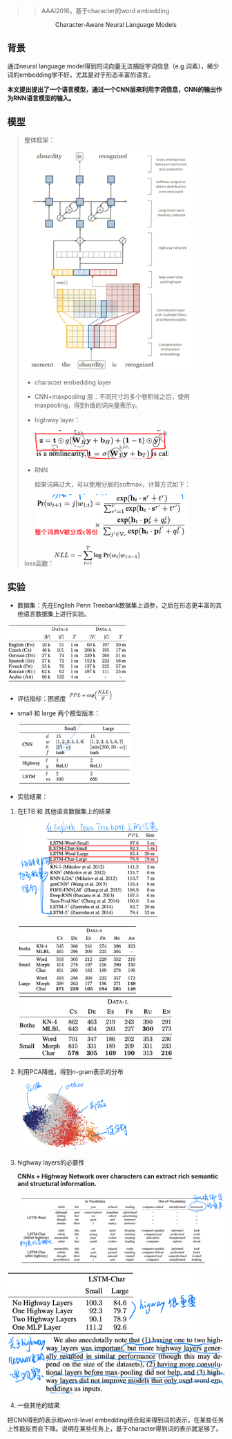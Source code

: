 > >AAAI2016，基于character的word embedding

<center>Character-Aware Neural Language Models</center>

## 背景

通过neural language model得到的词向量无法捕捉字词信息（e.g.词素），稀少词的embedding学不好，尤其是对于形态丰富的语言。

**本文提出提出了一个语言模型，通过一个CNN层来利用字词信息，CNN的输出作为RNN语言模型的输入。**



## 模型

> 整体框架：
>
> <img src="../../images/image-20191217154312581.png" alt="image-20191217154312581" style="zoom:50%;" />
>
> - character embedding layer
>
> - CNN+maxpooling 层：不同尺寸的多个卷积核之后，使用maxpooling，得到h维的词向量表示y。
>
> - highway layer：
>
>   <img src="../../images/image-20191217154953884.png" alt="image-20191217154953884" style="zoom:50%;" />
>
> - RNN
>
>   如果词典过大，可以使用分层的softmax，计算方式如下：
>
>   <img src="../../images/image-20191217155240311.png" alt="image-20191217155240311" style="zoom:50%;" />
>
> loss函数：<img src="../../images/image-20191217155308995.png" alt="image-20191217155308995" style="zoom:43%;" />



## 实验

- 数据集：先在English Penn Treebank数据集上调参，之后在形态更丰富的其他语言数据集上进行实验。

<img src="../../images/image-20191217155840151.png" alt="image-20191217155840151" style="zoom:33%;" />

- 评估指标：困惑度 <img src="../../images/image-20191217155502951.png" alt="image-20191217155502951" style="zoom:33%;" />

- small 和 large 两个模型版本：

  <img src="../../images/image-20191217160009441.png" alt="image-20191217160009441" style="zoom:33%;" />

- 实验结果：

1. 在ETB 和 其他语言数据集上的结果

   <img src="../../images/image-20191217155713093.png" alt="image-20191217155713093" style="zoom:33%;" >

   <img src="../../images/image-20191217160040867.png" alt="image-20191217160040867" style="zoom:33%;" />                  <img src="../../images/image-20191217160132943.png" alt="image-20191217160132943" style="zoom:43%;" />

2. 利用PCA降维，得到n-gram表示的分布

   <img src="../../images/image-20191217160347650.png" alt="image-20191217160347650" style="zoom:33%;" />

3. highway layers的必要性

   **CNNs + Highway Network over characters can extract rich semantic and structural information.**

   ![image-20191217160413706](../../images/image-20191217160413706.png)

<img src="../../images/image-20191217160435636.png" alt="image-20191217160435636" style="zoom:50%;" />

 <img src="../../images/image-20191217160537918.png" alt="image-20191217160537918" style="zoom:50%;" />

4. 一些其他的结果

把CNN得到的表示和word-level embedding结合起来得到词的表示，在某些任务上性能反而会下降。说明在某些任务上，基于character得到词的表示就足够了。

